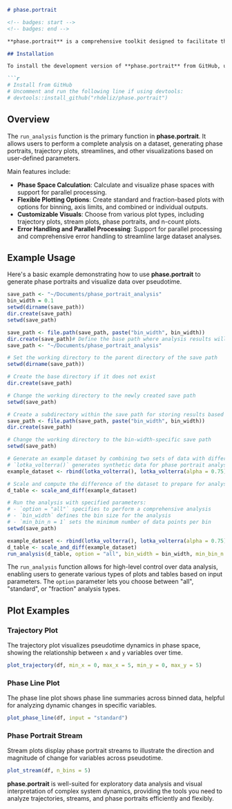 ```markdown
# phase.portrait

<!-- badges: start -->
<!-- badges: end -->

**phase.portrait** is a comprehensive toolkit designed to facilitate the analysis and visualization of phase space dynamics. This package is ideal for exploring complex systems through phase portraits, trajectories, and streamlines, and it provides flexible options for both standard and fraction-based representations of data. With **phase.portrait**, you can create detailed phase plots, analyze variable relationships over pseudotime, and produce insightful visual summaries through customizable options for binning, parallel processing, and saving.

## Installation

To install the development version of **phase.portrait** from GitHub, use the following command:

```r
# Install from GitHub
# Uncomment and run the following line if using devtools:
# devtools::install_github("rhdeliz/phase.portrait")
```

## Overview

The `run_analysis` function is the primary function in **phase.portrait**. It allows users to perform a complete analysis on a dataset, generating phase portraits, trajectory plots, streamlines, and other visualizations based on user-defined parameters.

Main features include:
- **Phase Space Calculation**: Calculate and visualize phase spaces with support for parallel processing.
- **Flexible Plotting Options**: Create standard and fraction-based plots with options for binning, axis limits, and combined or individual outputs.
- **Customizable Visuals**: Choose from various plot types, including trajectory plots, stream plots, phase portraits, and n-count plots.
- **Error Handling and Parallel Processing**: Support for parallel processing and comprehensive error handling to streamline large dataset analyses.

## Example Usage

Here's a basic example demonstrating how to use **phase.portrait** to generate phase portraits and visualize data over pseudotime.

```r
save_path <- "~/Documents/phase_portrait_analysis"
bin_width = 0.1
setwd(dirname(save_path))
dir.create(save_path)
setwd(save_path)

save_path <- file.path(save_path, paste("bin_width", bin_width))
dir.create(save_path)# Define the base path where analysis results will be saved
save_path <- "~/Documents/phase_portrait_analysis"

# Set the working directory to the parent directory of the save path
setwd(dirname(save_path))

# Create the base directory if it does not exist
dir.create(save_path)

# Change the working directory to the newly created save path
setwd(save_path)

# Create a subdirectory within the save path for storing results based on bin width
save_path <- file.path(save_path, paste("bin_width", bin_width))
dir.create(save_path)

# Change the working directory to the bin-width-specific save path
setwd(save_path)

# Generate an example dataset by combining two sets of data with different parameters
# `lotka_volterra()` generates synthetic data for phase portrait analysis
example_dataset <- rbind(lotka_volterra(), lotka_volterra(alpha = 0.75))

# Scale and compute the difference of the dataset to prepare for analysis
d_table <- scale_and_diff(example_dataset)

# Run the analysis with specified parameters:
# - `option = "all"` specifies to perform a comprehensive analysis
# - `bin_width` defines the bin size for the analysis
# - `min_bin_n = 1` sets the minimum number of data points per bin
setwd(save_path)

example_dataset <- rbind(lotka_volterra(), lotka_volterra(alpha = 0.75))
d_table <- scale_and_diff(example_dataset)
run_analysis(d_table, option = "all", bin_width = bin_width, min_bin_n = 1)
```

The `run_analysis` function allows for high-level control over data analysis, enabling users to generate various types of plots and tables based on input parameters. The `option` parameter lets you choose between "all", "standard", or "fraction" analysis types.

## Plot Examples

### Trajectory Plot

The trajectory plot visualizes pseudotime dynamics in phase space, showing the relationship between `x` and `y` variables over time.

```r
plot_trajectory(df, min_x = 0, max_x = 5, min_y = 0, max_y = 5)
```

### Phase Line Plot

The phase line plot shows phase line summaries across binned data, helpful for analyzing dynamic changes in specific variables.

```r
plot_phase_line(df, input = "standard")
```

### Phase Portrait Stream

Stream plots display phase portrait streams to illustrate the direction and magnitude of change for variables across pseudotime.

```r
plot_stream(df, n_bins = 5)
```

**phase.portrait** is well-suited for exploratory data analysis and visual interpretation of complex system dynamics, providing the tools you need to analyze trajectories, streams, and phase portraits efficiently and flexibly.
```
